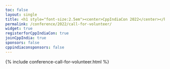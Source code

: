 ```yaml
---
toc: false
layout: single
title: <h1 style="font-size:2.5em"><center>CppIndiaCon 2022</center></h1><center><p style="font-size:0.75em">The C++ festival of India</p><p style="font-size:1.5em">Call For Volunteer
permalink: /conference/2022/call-for-volunteer/
widget: true
registerforCppIndiaCon: true
joinCppIndia: true
sponsors: false
cppindiaconsponsors: false
---
```


{% include conference-call-for-volunteer.html %}

<pre>















</pre>
